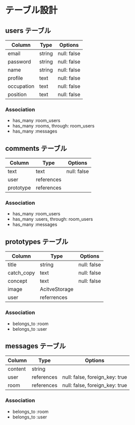 # テーブル設計

## users テーブル

| Column   | Type   | Options     |
| -------- | ------ | ----------- |
| email    | string | null: false |
| password | string | null: false |
| name     | string | null: false |
| profile  | text   | null: false |
|occupation| text   | null: false |
| position | text   | null: false |
### Association

- has_many :room_users
- has_many :rooms, through: room_users
- has_many :messages

## comments テーブル

| Column    | Type      | Options     |
| ------    | ------    | ----------- |
| text      | text      | null: false |
| user      |references |             |
| prototype |references |             |

### Association

- has_many :room_users
- has_many :users, through: room_users
- has_many :messages

## prototypes テーブル

| Column     | Type          | Options     |
| ------     | ----------    | ----------- |
| title      | string        | null: false |
| catch_copy | text          | null: false |
| concept    | text          | null: false |
| image      | AcitveStorage |             |
| user       | referrences   |             |

### Association

- belongs_to :room
- belongs_to :user

## messages テーブル

| Column  | Type       | Options                        |
| ------- | ---------- | ------------------------------ |
| content | string     |                                |
| user    | references | null: false, foreign_key: true |
| room    | references | null: false, foreign_key: true |

### Association

- belongs_to :room
- belongs_to :user
